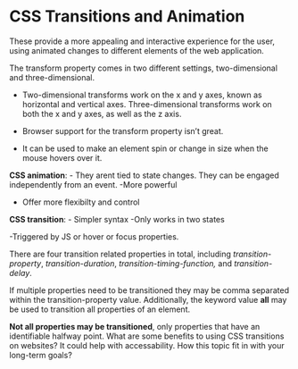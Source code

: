 # CSS Transitions and Animation

These provide a more appealing and interactive experience for the user, using animated changes to different elements of the web application.

The transform property comes in two different settings, two-dimensional and three-dimensional.

- Two-dimensional transforms work on the x and y axes, known as horizontal and vertical axes. Three-dimensional transforms work on both the x and y axes, as well as the z axis.

- Browser support for the transform property isn’t great.

- It can be used to make an element spin or change in size when the mouse hovers over it.


**CSS animation**: - They arent tied to state changes. They can be engaged independently from an event.
-More powerful

- Offer more flexibilty and control

**CSS transition**: - Simpler syntax
-Only works in two states

-Triggered by JS or hover or focus properties.

There are four transition related properties in total, including *transition-property*, 
*transition-duration*, *transition-timing-function,* and *transition-delay*.

If multiple properties need to be transitioned they may be comma separated within the transition-property value. Additionally, the keyword value **all** may be used to transition all properties of an element.

**Not all properties may be transitioned**, only properties that have an identifiable halfway point. 
What are some benefits to using CSS transitions on websites? It could help with accessability. 
How this topic fit in with your long-term goals?
